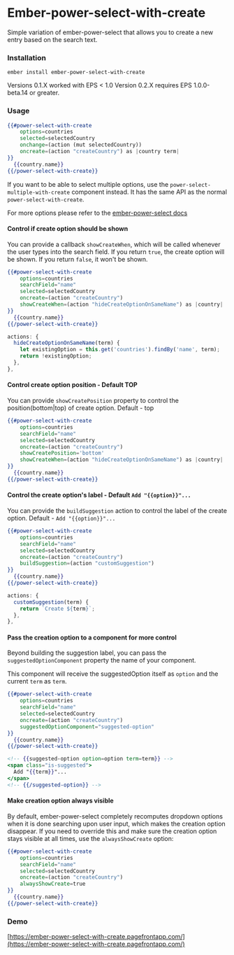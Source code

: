 # Ember-power-select-with-create

Simple variation of ember-power-select that allows you to create a new entry based on the search text.

### Installation

```
ember install ember-power-select-with-create
```

Versions 0.1.X worked with EPS < 1.0
Version 0.2.X requires EPS 1.0.0-beta.14 or greater.

### Usage

```hbs
{{#power-select-with-create
    options=countries
    selected=selectedCountry
    onchange=(action (mut selectedCountry))
    oncreate=(action "createCountry") as |country term|
}}
  {{country.name}}
{{/power-select-with-create}}
```

If you want to be able to select multiple options, use the `power-select-multiple-with-create` component instead. It has the same API as the normal `power-select-with-create`.

For more options please refer to the [ember-power-select docs](http://www.ember-power-select.com/docs)

#### Control if create option should be shown

You can provide a callback `showCreateWhen`, which will be called whenever the user types into the search field.
If you return `true`, the create option will be shown. If you return `false`, it won't be shown.

```hbs
{{#power-select-with-create
    options=countries
    searchField="name"
    selected=selectedCountry
    oncreate=(action "createCountry")
    showCreateWhen=(action "hideCreateOptionOnSameName") as |country|
}}
  {{country.name}}
{{/power-select-with-create}}
```

```js
actions: {
  hideCreateOptionOnSameName(term) {
    let existingOption = this.get('countries').findBy('name', term);
    return !existingOption;
  },
},
```


#### Control create option position - Default TOP

You can provide `showCreatePosition` property to control the position(bottom|top) of create option. Default - top

```hbs
{{#power-select-with-create
    options=countries
    searchField="name"
    selected=selectedCountry
    oncreate=(action "createCountry")
    showCreatePosition='bottom'
    showCreateWhen=(action "hideCreateOptionOnSameName") as |country|
}}
  {{country.name}}
{{/power-select-with-create}}
```

#### Control the create option's label - Default `Add "{{option}}"...`

You can provide the `buildSuggestion` action to control the label of the create option. Default - `Add "{{option}}"...`

```hbs
{{#power-select-with-create
    options=countries
    searchField="name"
    selected=selectedCountry
    oncreate=(action "createCountry")
    buildSuggestion=(action "customSuggestion")
}}
  {{country.name}}
{{/power-select-with-create}}
```

```js
actions: {
  customSuggestion(term) {
    return `Create ${term}`;
  },
},
```

#### Pass the creation option to a component for more control

Beyond building the suggestion label, you can pass the `suggestedOptionComponent` property the name of your component.

This component will receive the suggestedOption itself as `option` and the current `term` as `term`.

```hbs
{{#power-select-with-create
    options=countries
    searchField="name"
    selected=selectedCountry
    oncreate=(action "createCountry")
    suggestedOptionComponent="suggested-option"
}}
  {{country.name}}
{{/power-select-with-create}}
```

```hbs
<!-- {{suggested-option option=option term=term}} -->
<span class="is-suggested">
  Add "{{term}}"...
</span>
<!-- {{/suggested-option}} -->
```

#### Make creation option always visible

By default, ember-power-select completely recomputes dropdown options when it is done searching upon user input, which makes the creation option disappear. If you need to override this and make sure the creation option stays visible at all times, use the `alwaysShowCreate` option:

```hbs
{{#power-select-with-create
    options=countries
    searchField="name"
    selected=selectedCountry
    oncreate=(action "createCountry")
    alwaysShowCreate=true
}}
  {{country.name}}
{{/power-select-with-create}}
```

### Demo
[https://ember-power-select-with-create.pagefrontapp.com/](https://ember-power-select-with-create.pagefrontapp.com/)
